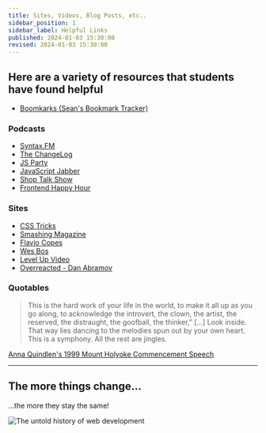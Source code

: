 ```yaml
---
title: Sites, Videos, Blog Posts, etc..
sidebar_position: 1
sidebar_label: Helpful Links
published: 2024-01-03 15:30:00
revised: 2024-01-03 15:30:00
---
```


## Here are a variety of resources that students have found helpful

* [Boomkarks (Sean's Bookmark Tracker)](https://boomkarks-remix.netlify.app/)

### Podcasts

* [Syntax.FM](https://syntax.fm/)
* [The ChangeLog](https://changelog.com/podcast)
* [JS Party](https://changelog.com/jsparty)
* [JavaScript Jabber](https://topenddevs.com/podcasts/javascript-jabber)
* [Shop Talk Show](https://shoptalkshow.com/)
* [Frontend Happy Hour](https://www.frontendhappyhour.com/)

### Sites

* [CSS Tricks](https://css-tricks.com/)
* [Smashing Magazine](https://www.smashingmagazine.com/)
* [Flavio Copes](https://flaviocopes.com/)
* [Wes Bos](https://wesbos.com/)
* [Level Up Video](https://levelup.video/)
* [Overreacted - Dan Abramov](https://overreacted.io/)

### Quotables

> This is the hard work of your life in the world, to make it all up as you go along, to acknowledge the introvert, the clown, the artist, the reserved, the distraught, the goofball, the thinker,” [...] Look inside. That way lies dancing to the melodies spun out by your own heart. This is a symphony. All the rest are jingles.

[Anna Quindlen's 1999 Mount Holyoke Commencement Speech](https://jamesclear.com/great-speeches/1999-mount-holyoke-commencement-speech-by-anna-quindlen)

---

## The more things change...

...the more they stay the same!

<div style={{'max-width': '600px', 'height':'auto', 'width': '100%;'}}>
    <img src="../../img/history_of_web_dev_tweet.png" alt="The untold history of web development" />
</div>